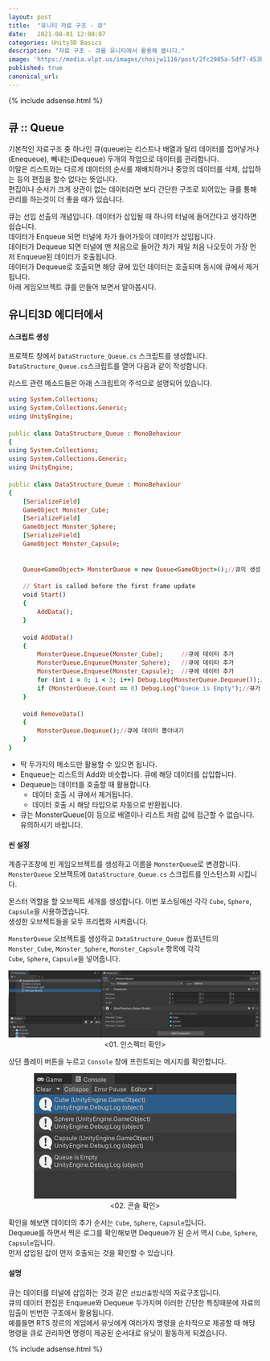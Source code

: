 ```yaml
---
layout: post
title:  "유니티 자료 구조 - 큐"
date:   2021-08-01 12:00:07
categories: Unity3D Basics
description: "자료 구조 - 큐를 유니티에서 활용해 봅니다."
image: 'https://media.vlpt.us/images/choijw1116/post/2fc2085a-5df7-453b-aace-4386f1131fb0/data-structure.jpeg'
published: true
canonical_url: 
---
```

  
  
  {% include adsense.html %}
  
  
## 큐 :: Queue  
기본적인 자료구조 중 하나인 큐(queue)는 리스트나 배열과 달리 데이터를 집어넣거나(Enequeue), 빼내는(Dequeue) 두개의 작업으로 데이터를 관리합니다.  
이말은 리스트와는 다르게 데이터의 순서를 재배치하거나 중앙의 데이터를 삭제, 삽입하는 등의 편집을 할수 없다는 뜻입니다.  
편집이나 순서가 크게 상관이 없는 데이터라면 보다 간단한 구조로 되어있는 큐를 통해 관리를 하는것이 더 좋을 때가 있습니다.  
  
큐는 선입 선출의 개념입니다. 데이터가 삽입될 때 하나의 터널에 들어간다고 생각하면 쉽습니다.  
데이터가 Enqueue 되면 터널에 차가 들어가듯이 데이터가 삽입됩니다.  
데이터가 Dequeue 되면 터널에 맨 처음으로 들어간 차가 제일 처음 나오듯이 가장 먼저 Enqueue된 데이터가 호출됩니다.  
데이터가 Dequeue로 호출되면 해당 큐에 있던 데이터는 호출되며 동시에 큐에서 제거됩니다.  
아래 게임오브젝트 큐를 만들어 보면서 알아봅시다.  
  
## 유니티3D 에디터에서  
#### 스크립트 생성  
프로젝트 창에서 `DataStructure_Queue.cs` 스크립트를 생성합니다.  
`DataStructure_Queue.cs`스크립트를 열어 다음과 같이 작성합니다.  
  
리스트 관련 메소드들은 아래 스크립트의 주석으로 설명되어 있습니다.  

```ruby
using System.Collections;
using System.Collections.Generic;
using UnityEngine;

public class DataStructure_Queue : MonoBehaviour
{
using System.Collections;
using System.Collections.Generic;
using UnityEngine;

public class DataStructure_Queue : MonoBehaviour
{
    [SerializeField]
    GameObject Monster_Cube;
    [SerializeField]
    GameObject Monster_Sphere;
    [SerializeField]
    GameObject Monster_Capsule;

    
    Queue<GameObject> MonsterQueue = new Queue<GameObject>();//큐의 생성

    // Start is called before the first frame update
    void Start()
    {
        AddData();
    }

    void AddData()
    {
        MonsterQueue.Enqueue(Monster_Cube);     //큐에 데이터 추가
        MonsterQueue.Enqueue(Monster_Sphere);   //큐에 데이터 추가
        MonsterQueue.Enqueue(Monster_Capsule);  //큐에 데이터 추가
        for (int i = 0; i < 3; i++) Debug.Log(MonsterQueue.Dequeue());//큐에 데이터 호출
        if (MonsterQueue.Count == 0) Debug.Log("Queue is Empty");//큐가 비어있다면 로그 호출
    }

    void RemoveData()
    {
        MonsterQueue.Dequeue();//큐에 데이터 뽑아내기
    }
}

```
  
* 딱 두가지의 메소드만 활용할 수 있으면 됩니다.  
* Enqueue는 리스트의 Add와 비슷합니다. 큐에 해당 데이터를 삽입합니다.  
* Dequeue는 데이터를 호출할 때 활용합니다.  
  * 데이터 호출 시 큐에서 제거됩니다.  
  * 데이터 호출 시 해당 타입으로 자동으로 반환됩니다.  
* 큐는 MonsterQueue[0] 등으로 배열이나 리스트 처럼 값에 접근할 수 없습니다. 유의하시기 바랍니다.  
  
#### 씬 설정
계층구조창에 빈 게임오브젝트를 생성하고 이름을 `MonsterQueue`로 변경합니다.  
`MonsterQueue` 오브젝트에 `DataStructure_Queue.cs` 스크립트를 인스턴스화 시킵니다.  
  
몬스터 역할을 할 오브젝트 세개를 생성합니다. 이번 포스팅에선 각각 `Cube`, `Sphere`, `Capsule`을 사용하겠습니다.  
생성한 오브젝트들을 모두 프리펩화 시켜줍니다.  
  
`MonsterQueue` 오브젝트를 생성하고 `DataStructure_Queue` 컴포넌트의 `Monster_Cube`, `Monster_Sphere`, `Monster_Capsule` 항목에 각각  
`Cube`, `Sphere`, `Capsule`을 넣어줍니다.  
  
<p align="center"><img src="/img/UnityBasic/DataStructure/4.PNG"><br/>
<01. 인스펙터 확인></p>
  
상단 플레이 버튼을 누르고 `Console` 창에 프린트되는 메시지를 확인합니다.  
  
<p align="center"><img src="/img/UnityBasic/DataStructure/5.PNG"><br/>
<02. 콘솔 확인></p>
  
확인을 해보면 데이터의 추가 순서는 `Cube`, `Sphere`, `Capsule`입니다.  
Dequeue를 하면서 찍은 로그를 확인해보면 Dequeue가 된 순서 역시 `Cube`, `Sphere`, `Capsule`입니다.  
먼저 삽입된 값이 먼저 호출되는 것을 확인할 수 있습니다.  
  
#### 설명
큐는 데이터를 터널에 삽입하는 것과 같은 `선입선출`방식의 자료구조입니다.  
큐의 데이터 편집은 Enqueue와 Dequeue 두가지며 이러한 간단한 특징때문에 자료의 입출이 빈번한 구조에서 활용됩니다.  
예를들면 RTS 장르의 게임에서 유닛에게 여러가지 명령을 순차적으로 제공할 때 해당 명령을 큐로 관리하면 명령이 제공된 순서대로 유닛이 활동하게 되겠습니다.  
  
  
  
  {% include adsense.html %}
  
  


